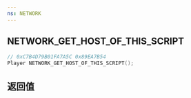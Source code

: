 ```yaml
---
ns: NETWORK
---
```

## NETWORK_GET_HOST_OF_THIS_SCRIPT

```c
// 0xC7B4D79B01FA7A5C 0x89EA7B54
Player NETWORK_GET_HOST_OF_THIS_SCRIPT();
```


## 返回值
